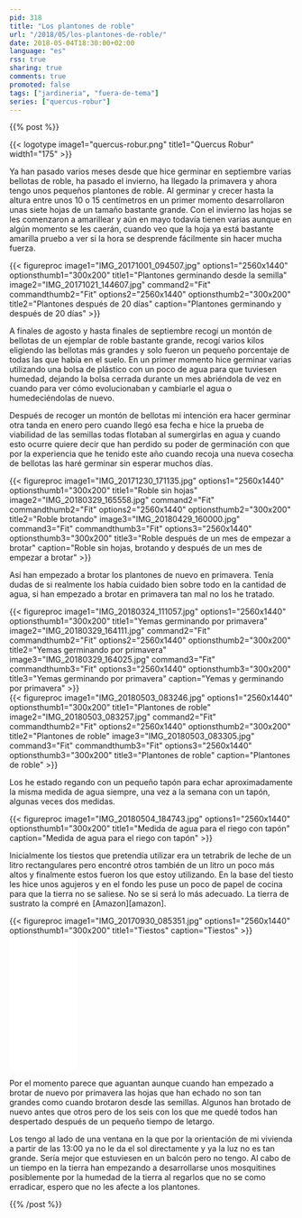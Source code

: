 ```yaml
---
pid: 318
title: "Los plantones de roble"
url: "/2018/05/los-plantones-de-roble/"
date: 2018-05-04T18:30:00+02:00
language: "es"
rss: true
sharing: true
comments: true
promoted: false
tags: ["jardineria", "fuera-de-tema"]
series: ["quercus-robur"]
---
```


{{% post %}}


{{< logotype image1="quercus-robur.png" title1="Quercus Robur" width1="175" >}}

Ya han pasado varios meses desde que hice germinar en septiembre varias bellotas de roble, ha pasado el invierno, ha llegado la primavera y ahora tengo unos pequeños plantones de roble. Al germinar y crecer hasta la altura entre unos 10 o 15 centímetros en un primer momento desarrollaron unas siete hojas de un tamaño bastante grande. Con el invierno las hojas se les comenzaron a amarillear y aún en mayo todavía tienen varias aunque en algún momento se les caerán, cuando veo que la hoja ya está bastante amarilla pruebo a ver si la hora se desprende fácilmente sin hacer mucha fuerza.

<div class="media">
    {{< figureproc
        image1="IMG_20171001_094507.jpg" options1="2560x1440" optionsthumb1="300x200" title1="Plantones germinando desde la semilla"
        image2="IMG_20171021_144607.jpg" command2="Fit" commandthumb2="Fit" options2="2560x1440" optionsthumb2="300x200" title2="Plantones después de 20 días"
        caption="Plantones germinando y después de 20 días" >}}
</div>

A finales de agosto y hasta finales de septiembre recogí un montón de bellotas de un ejemplar de roble bastante grande, recogí varios kilos eligiendo las bellotas más grandes y solo fueron un pequeño porcentaje de todas las que había en el suelo. En un primer momento hice germinar varias utilizando una bolsa de plástico con un poco de agua para que tuviesen humedad, dejando la bolsa cerrada durante un mes abriéndola de vez en cuando para ver cómo evolucionaban y cambiarle el agua o humedeciéndolas de nuevo.

Después de recoger un montón de bellotas mi intención era hacer germinar otra tanda en enero pero cuando llegó esa fecha e hice la prueba de viabilidad de las semillas todas flotaban al sumergirlas en agua y cuando esto ocurre quiere decir que han perdido su poder de germinación con que por la experiencia que he tenido este año cuando recoja una nueva cosecha de bellotas las haré germinar sin esperar muchos días.

<div class="media">
    {{< figureproc
        image1="IMG_20171230_171135.jpg" options1="2560x1440" optionsthumb1="300x200" title1="Roble sin hojas"
        image2="IMG_20180329_165558.jpg" command2="Fit" commandthumb2="Fit" options2="2560x1440" optionsthumb2="300x200" title2="Roble brotando"
        image3="IMG_20180429_160000.jpg" command3="Fit" commandthumb3="Fit" options3="2560x1440" optionsthumb3="300x200" title3="Roble después de un mes de empezar a brotar"        
        caption="Roble sin hojas, brotando y después de un mes de empezar a brotar" >}}
</div>

Así han empezado a brotar los plantones de nuevo en primavera. Tenía dudas de si realmente los había cuidado bien sobre todo en la cantidad de agua, si han empezado a brotar en primavera tan mal no los he tratado.

<div class="media">
    {{< figureproc
        image1="IMG_20180324_111057.jpg" options1="2560x1440" optionsthumb1="300x200" title1="Yemas germinando por primavera"
        image2="IMG_20180329_164111.jpg" command2="Fit" commandthumb2="Fit" options2="2560x1440" optionsthumb2="300x200" title2="Yemas germinando por primavera"
        image3="IMG_20180329_164025.jpg" command3="Fit" commandthumb3="Fit" options3="2560x1440" optionsthumb3="300x200" title3="Yemas germinando por primavera"        
        caption="Yemas y germinando por primavera" >}}
</div>

<div class="media">
    {{< figureproc
        image1="IMG_20180503_083246.jpg" options1="2560x1440" optionsthumb1="300x200" title1="Plantones de roble"
        image2="IMG_20180503_083257.jpg" command2="Fit" commandthumb2="Fit" options2="2560x1440" optionsthumb2="300x200" title2="Plantones de roble"
        image3="IMG_20180503_083305.jpg" command3="Fit" commandthumb3="Fit" options3="2560x1440" optionsthumb3="300x200" title3="Plantones de roble"
        caption="Plantones de roble" >}}
</div>

Los he estado regando con un pequeño tapón para echar aproximadamente la misma medida de agua siempre, una vez a la semana con un tapón, algunas veces dos medidas.

<div class="media">
    {{< figureproc
        image1="IMG_20180504_184743.jpg" options1="2560x1440" optionsthumb1="300x200" title1="Medida de agua para el riego con tapón"
        caption="Medida de agua para el riego con tapón" >}}
</div>

Inicialmente los tiestos que pretendía utilizar era un tetrabrik de leche de un litro rectangulares pero encontré otros también de un litro un poco más altos y finalmente estos fueron los que estoy utilizando. En la base del tiesto les hice unos agujeros y en el fondo les puse un poco de papel de cocina para que la tierra no se saliese. No se si será lo más adecuado. La tierra de sustrato la compré en [Amazon][amazon].

<div class="media">
    {{< figureproc
        image1="IMG_20170930_085351.jpg" options1="2560x1440" optionsthumb1="300x200" title1="Tiestos"
        caption="Tiestos" >}}
</div>

<div class="media-amazon">
    <iframe style="width:120px;height:240px;" marginwidth="0" marginheight="0" scrolling="no" frameborder="0" src="//rcm-eu.amazon-adsystem.com/e/cm?lt1=_blank&bc1=000000&IS2=1&bg1=FFFFFF&fc1=000000&lc1=0000FF&t=blobit-21&o=30&p=8&l=as4&m=amazon&f=ifr&ref=as_ss_li_til&asins=B00ZFWT2A2&linkId=5811e0fc7740584beea103b28efa8bdd"></iframe>
</div>

Por el momento parece que aguantan aunque cuando han empezado a brotar de nuevo por primavera las hojas que han echado no son tan grandes como cuando brotaron desde las semillas. Algunos han brotado de nuevo antes que otros pero de los seis con los que me quedé todos han despertado después de un pequeño tiempo de letargo.

Los tengo al lado de una ventana en la que por la orientación de mi vivienda a partir de las 13:00 ya no le da el sol directamente y ya la luz no es tan grande. Sería mejor que estuviesen en un balcón pero no tengo. Al cabo de un tiempo en la tierra han empezando a desarrollarse unos mosquitines posiblemente por la humedad de la tierra al regarlos que no se como erradicar, espero que no les afecte a los plantones.

{{% /post %}}
